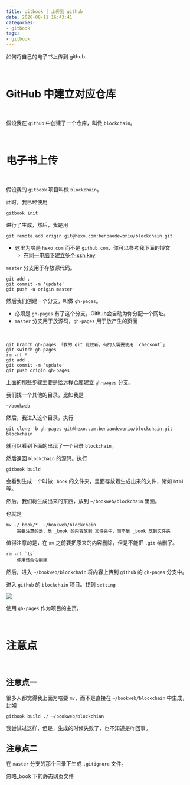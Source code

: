 ```yaml
---
title: gitbook | 上传到 github
date: 2020-08-11 16:43:41
categories:
- gitbook
tags:
- gitbook
---
```

如何将自己的电子书上传到 github.

<!-- more -->

<br/>

# GitHub 中建立对应仓库

<br/>

假设我在 `github` 中创建了一个仓库，叫做 `blockchain`。


<br/>

# 电子书上传

<br/>

假设我的 `gitbook` 项目叫做 `blockchain`。

此时，我已经使用

	gitbook init

进行了生成，然后，我是用

	git remote add origin git@hexo.com:benpaodewoniu/blockchain.git

- 这里为啥是 `hexo.com` 而不是 `github.com`，你可以参考我下面的博文
	- [在同一电脑下建立多个 ssh key](https://benpaodewoniu.github.io/2020/01/04/ssh0/)

`master` 分支用于存放源代码。

	git add .
	git commit -m 'update'
	git push -u origin master

然后我们创建一个分支，叫做 `gh-pages`。

- 必须是 `gh-pages` 有了这个分支，Github会自动为你分配一个网址。
- `master` 分支用于放源码，`gh-pages` 用于放产生的页面

<br/>

	git branch gh-pages 「我的 git 比较新，有的人需要使用 `checkout`」
	git switch gh-pages
	rm -rf *
	git add .
	git commit -m 'update'
	git push origin gh-pages

上面的那些步骤主要是给远程仓库建立 `gh-pages` 分支。

我们找一个其他的目录，比如我是

	~/bookweb

然后，我进入这个目录，执行

	git clone -b gh-pages git@hexo.com:benpaodewoniu/blockchain.git blockchain

就可以看到下面的出现了一个目录 `blockchain`。

然后返回 `blockchain` 的源码。执行

	gitbook build

会看到生成一个叫做 `_book` 的文件夹，里面存放着生成出来的文件，诸如 `html` 等。

然后，我们将生成出来的东西，放到 `~/bookweb/blockchain` 里面。

也就是

	mv ./_book/*  ~/bookweb/blockchain
		需要注意的是，是 _book 的内容放到 文件夹中，而不是 _book 放到文件夹

值得注意的是，在 `mv` 之前要把原来的内容删除，但是不能把 `.git` 给删了。

	rm -rf `ls`
		使用该命令删除

然后，进入 `~/bookweb/blockchain` 将内容上传到 `github` 的 `gh-pages` 分支中。

进入 `github` 的 `blockchain` 项目。找到 `setting`

![](/images/gitbook/1_0.png)

使用 `gh-pages` 作为项目的主页。


<br/>

# 注意点

<br/>

## 注意点一

很多人都觉得我上面为啥要 `mv`，而不是直接在 `~/bookweb/blockchain` 中生成，比如

	gitbook build ./ ~/bookweb/blockchian

我尝试过这样，但是，生成的时候失败了，也不知道是咋回事。

## 注意点二

在 `master` 分支的那个目录下生成 `.gitignore` 文件。

忽略_book 下的静态网页文件